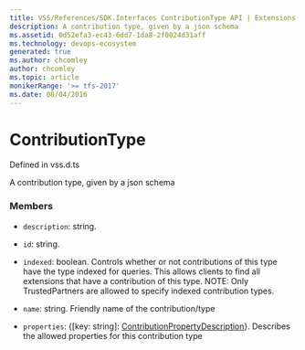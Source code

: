 ```yaml
---
title: VSS/References/SDK.Interfaces ContributionType API | Extensions for Azure DevOps Services
description: A contribution type, given by a json schema
ms.assetid: 0d52efa3-ec43-6dd7-1da8-2f0024d31aff
ms.technology: devops-ecosystem
generated: true
ms.author: chcomley
author: chcomley
ms.topic: article
monikerRange: '>= tfs-2017'
ms.date: 08/04/2016
---
```


# ContributionType

Defined in vss.d.ts

A contribution type, given by a json schema

### Members

* `description`: string.

* `id`: string.

* `indexed`: boolean. Controls whether or not contributions of this type have the type indexed for queries. This allows clients to find all extensions that have a contribution of this type. NOTE: Only TrustedPartners are allowed to specify indexed contribution types.

* `name`: string. Friendly name of the contribution/type

* `properties`: {[key: string]: [ContributionPropertyDescription](../../../VSS/References/SDK_Interfaces/ContributionPropertyDescription.md)}. Describes the allowed properties for this contribution type
